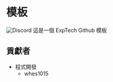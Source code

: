 # 模板
<img alt="Discord" src="https://img.shields.io/discord/926545182407688273">
這是一個 ExpTech Github 模板

## 貢獻者
 - 程式開發
   - whes1015
